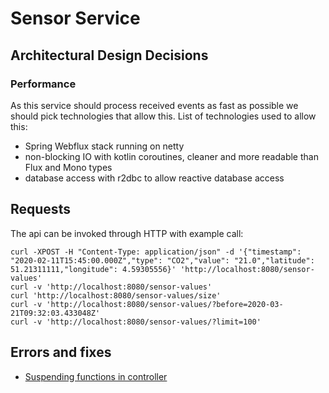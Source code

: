 # Sensor Service

## Architectural Design Decisions 

### Performance

As this service should process received events as fast as possible we should pick technologies that allow this.
List of technologies used to allow this: 

- Spring Webflux stack running on netty
- non-blocking IO with kotlin coroutines, cleaner and more readable than Flux and Mono types
- database access with r2dbc to allow reactive database access

## Requests

The api can be invoked through HTTP with example call:

    curl -XPOST -H "Content-Type: application/json" -d '{"timestamp": "2020-02-11T15:45:00.000Z","type": "CO2","value": "21.0","latitude": 51.21311111,"longitude": 4.59305556}' 'http://localhost:8080/sensor-values' 
    curl -v 'http://localhost:8080/sensor-values' 
    curl 'http://localhost:8080/sensor-values/size' 
    curl -v 'http://localhost:8080/sensor-values/?before=2020-03-21T09:32:03.433048Z'
    curl -v 'http://localhost:8080/sensor-values/?limit=100'

## Errors and fixes

- [Suspending functions in controller](/doc/errors/suspend-function-controller.md) 